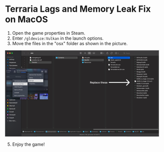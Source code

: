 # Terraria Lags and Memory Leak Fix on MacOS

1. Open the game properties in Steam.  
2. Enter `/gldevice:Vulkan` in the launch options.  
3. Move the files in the "osx" folder as shown in the picture.
   
![](images/Picture.png)  

5. Enjoy the game!

